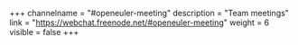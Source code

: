 +++
channelname = "#openeuler-meeting"
description = "Team meetings"
link = "https://webchat.freenode.net/#openeuler-meeting"
weight =  6
visible = false
+++
